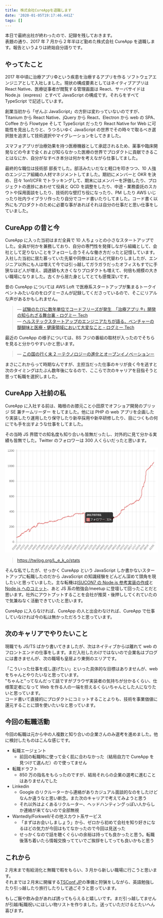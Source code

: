 ```yaml
---
title: 株式会社CureAppを退職します
date: '2020-01-05T19:17:46.441Z'
tags: []
---
```


本日で最終出社が終わったので、記録を残しておきます。  
表題の通り、2017 年 7 月から２年半ほど勤めた株式会社 CureApp を退職します。報告というよりは終始自分語りです。

<!--more-->

## やってたこと

2017 年中頃に治療アプリ&copy;という疾患を治療するアプリを作る ソフトウェアエンジニアとして入社しました。現状の構成要素としてはネイティブアプリは React Native、医療従事者が閲覧する管理画面は React、サーバサイドは Node.js（express）とすべて JavaScript の構成です。それらをすべて TypeScript で記述しています。

創業当初から「ぜんぶ JavaScript」の方針は変わっていないのですが、Titanium から React Native、jQuery から React、Electron から web の SPA、Coffee から Flowtype そして TypeScript だったり React Native for Web に可能性を見出したりと、うつろいゆく JavaScript の世界でその時々で取るべき選択肢を追求して技術選択やマイグレーションをしてきました。

スマフォアプリが治療効果を持つ医療機器として承認されるため、薬事や臨床開発などの今まで全くおよび知らなかった医療の世界でプロダクトに貢献できることはなにか、自分がなすべき本分は何かを考えながら仕事してました。

最終的な職位は技術部 部長でした。部活みたいだなと軽口を叩きつつ、10 人強のエンジニア組織の人材マネジメントしてました。期初にメンバーと OKR を決め、日々 1on1/CFR でトラッキングして、期末にはメンバーを評価したり、プロジェクトの進捗にあわせて役員と QCD を調整をしたり、中途・業務委託のスカウトや採用面談をしたり、技術的な壁打ち役になったり、PM したり AWS いじったり社内ライブラリ作ったり自分でコード書いたりしてました。コード書く以外にもプロダクトのために必要な事があればそれは自分の仕事だと思い仕事をしていました。

## CureApp の昔と今

CureApp に入った当初はまだ全員で 10 人ちょっとの小さなスタートアップでした。全員が何かを兼務しており、自分の専門性を発揮しながら組織として、会社として足りないことをフォローし合うそんな働き方だったと記憶しています。入社した当初に居た慕っていた先輩や同僚はほとんど代替わりしましたが、エンジニア以外にも人は増えて今では引っ越してガラガラだったオフィスもすでに手狭なほど人が増え、調達額も大きくなりプロダクトも増えて、何倍も規模の大きい職場になりました。古くから居た身としてとても感慨深いです。

昔の CureApp については AWS Loft で医療系スタートアップが集まるトークイベントみたいなのをログミーさんが記録してくださっているので、そこにリアルな声があるかもしれません。

> &mdash; [試験のたびに数年単位でコードフリーズが発生　「治療アプリ ®︎」開発の知られざる舞台裏 - ログミー Tech](https://logmi.jp/tech/articles/322257)  
> &mdash; [ヘルステックスタートアップのエンジニアたちが語る、ベンチャーの醍醐味と医療・健康領域において大変なこと - ログミー Tech](https://logmi.jp/tech/articles/322358)

最近の CureApp の様子については、BS フジの番組の取材が入ったのでそちらを見ると分かりやすいかと思います。

> &mdash; [この国の行く末 2 ーテクノロジーの進化とオープンイノベーションー](https://konokuni.jp/#all3793)

まさにこれからって時期なんですが、主担当だった仕事のキリが良く今を逃すと次のタイミングはたぶん数年後になるので、ここらで次のキャリアを目指そうと思って転職を選択しました。

## CureApp 入社前の私

CureApp に入社する前は、箱根のお膝元こと小田原でオフショア開発のブリッジ SE 兼チームリーダー をしてました。他には PHP の web アプリを企画したり実装したり運用したり保守したり新卒採用や新卒研修したり、目につくもの何にでも手を出すような仕事をしてました。

その当時 JS 界隈での知名度も知り合いも皆無だったし、対外的に見て分かる実績も皆無でした。Twitter のフォロワーは 300 人くらいだったと思います。

![](./2020-01-06-05-04-49.png)

> https://twilog.org/L_e_k_o/stats

そんな私でしたが、せっかく CureApp という JavaScript しか書かないスタートアップに転職したのだから JavaScript の知識経験をどんどん深めて頭角を現したいと思っていました。主な転機は[ISUCON7 の Node.js 参考実装の作成](https://qiita.com/L_e_k_o/items/13d4e59a5c65418c4650)と[Node.js へのコミット](https://speakerdeck.com/leko/node-dot-jsnicontributesite-keyue-decollaboratorninatuta)、あと JS 系の勉強会/meetup に登壇して回ったことだと思います。社外にアウトプットすることを会社が推奨・後押ししてくれていたので気兼ねなく活動できていたと思います。

CureApp に入らなければ、CureApp の人と出会わなければ、CureApp で仕事していなければ今の私は無かっただろうと思っています。

## 次のキャリアでやりたいこと

現職でも JS/TS ばかり書いてきましたが、次はネイティブからは離れて web のフロントエンドの仕事をします。まだ入社したわけではないので企業名はブログには書きませんが、次の職場も皇居より東側のエリアです。

「こういった仕事を成し遂げたい」といった具体的な目標はありませんが、web をちゃんとやりたいなと思っています。  
"ちゃんと"ってなんだって話ですがブラウザ実装者の気持ちが分かるくらい、仕様策定者になって Web を作る人の一端を担えるくらいちゃんとした人になりたいと思っています。  
コード書いて直接的にプロダクトにコミットすることよりも、技術を事業価値に還元することに頭を使いたいなと思っています。

## 今回の転職活動

今回の転職は元から中の人複数と知り合いの企業さんのみ選考を進めました。他に検討したものはこんな感じです。

- 転職エージェント
  - 前回の転職時に使って全く肌に合わなかった（結局自力で CureApp を見つけて選んだ）ので使ってません
- 転職ドラフト
  - 850 万の指名をもらったのですが、結局それらの企業の選考に進むことはありませんでした
- Linkedin
  - Google のリクルーターから連絡がありカジュアル面談的なのをしたけどなんか違うなと思い断念。また次のキャリアで考えてみようと思う
  - それ以外はよくあるリクルーター、ヘッドハンティングっぽい人からしか連絡が来てないので全部無視
- Wantedly/Forkwell/その他スカウト系サービス
  - 「まずはお会いしましょう」から、ゼロから初めて会社を知り好きになるほどの気力が今回はもてなかったので今回は見送った
  - せっかくなので話を聴くぐらいの余裕は持っても良かったと思う。転職後落ち着いたら情報交換ってていでご挨拶をしてっても良いかもと思う

## これから

2 月末まで有給消化と無職で暇をもらい、3 月から新しい職場に行こうと思います。  
それまでは２月末に開催する[TSConf JP](https://www.tsconf.jp/2020)の準備と狩猟をしながら、英語勉強したり引っ越したり旅行したりして過ごそうと思っています。

もしご飯や飲み会があれば誘ってもらえると嬉しいです。まだ引っ越してませんが引越/転職祝いにほしい物リストを作りました。送っていただけるとたいへん喜びます。
